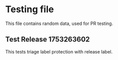 # Testing file

This file contains random data, used for PR testing.


## Test Release 1753263602

This tests triage label protection with release label.
